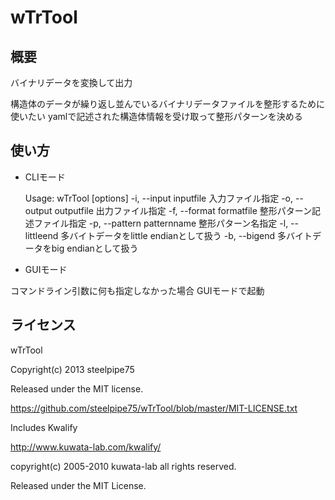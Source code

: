# wTrTool

## 概要

バイナリデータを変換して出力

構造体のデータが繰り返し並んでいるバイナリデータファイルを整形するために使いたい
yamlで記述された構造体情報を受け取って整形パターンを決める

## 使い方

* CLIモード

	Usage: wTrTool [options]
	    -i, --input inputfile            入力ファイル指定
	    -o, --output outputfile          出力ファイル指定
	    -f, --format formatfile          整形パターン記述ファイル指定
	    -p, --pattern patternname        整形パターン名指定
	    -l, --littleend                  多バイトデータをlittle endianとして扱う
	    -b, --bigend                     多バイトデータをbig endianとして扱う

* GUIモード

コマンドライン引数に何も指定しなかった場合 GUIモードで起動

## ライセンス

wTrTool

Copyright(c) 2013 steelpipe75

Released under the MIT license.

https://github.com/steelpipe75/wTrTool/blob/master/MIT-LICENSE.txt


Includes Kwalify

http://www.kuwata-lab.com/kwalify/

copyright(c) 2005-2010 kuwata-lab all rights reserved.

Released under the MIT License.
